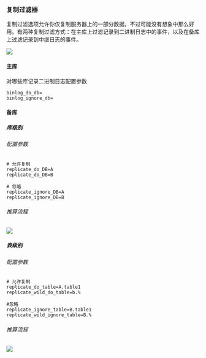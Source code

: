### 复制过滤器

复制过滤选项允许你仅复制服务器上的一部分数据，不过可能没有想象中那么好用。有两种复制过滤方式：在主库上过滤记录到二进制日志中的事件，以及在备库上过滤记录到中继日志的事件。

<img src="D:/blog/imgs/mysql_replication_filter.jpg"/>

#### 主库

对哪些库记录二进制日志配置参数

```properties
binlog_do_db=
binlog_ignore_db=
```

#### 备库

##### 库级别

###### 配置参数

```properties
# 允许复制
replicate_do_DB=A
replicate_do_DB=B

# 忽略
replicate_ignore_DB=A
replicate_ignore_DB=B
```

###### 推算流程

<img src="D:/blog/imgs/mysql_replication_filter_db.png"/>

##### 表级别

###### 配置参数

```properties
# 允许复制
replicate_do_table=A.table1
replicate_wild_do_table=b.%

#忽略
replicate_ignore_table=B.table1
replicate_wild_ignore_table=B.%
```

###### 推算流程

<img src="D:/blog/imgs/mysql_replication_filter_table.png"/>